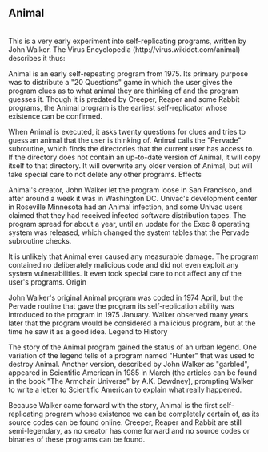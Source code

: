
<h2>Animal</h2>
<br>
This is a very early experiment into self-replicating programs, written by John Walker. The Virus Encyclopedia (http://virus.wikidot.com/animal) describes it thus:

Animal is an early self-repeating program from 1975. Its primary purpose was to distribute a "20 Questions" game in which the user gives the program clues as to what animal they are thinking of and the program guesses it. Though it is predated by Creeper, Reaper and some Rabbit programs, the Animal program is the earliest self-replicator whose existence can be confirmed.

When Animal is executed, it asks twenty questions for clues and tries to guess an animal that the user is thinking of. Animal calls the "Pervade" subroutine, which finds the directories that the current user has access to. If the directory does not contain an up-to-date version of Animal, it will copy itself to that directory. It will overwrite any older version of Animal, but will take special care to not delete any other programs.
Effects

Animal's creator, John Walker let the program loose in San Francisco, and after around a week it was in Washington DC. Univac's development center in Roseville Minnesota had an Animal infection, and some Univac users claimed that they had received infected software distribution tapes. The program spread for about a year, until an update for the Exec 8 operating system was released, which changed the system tables that the Pervade subroutine checks.

It is unlikely that Animal ever caused any measurable damage. The program contained no deliberately malicious code and did not even exploit any system vulnerabilities. It even took special care to not affect any of the user's programs.
Origin

John Walker's original Animal program was coded in 1974 April, but the Pervade routine that gave the program its self-replication ability was introduced to the program in 1975 January. Walker observed many years later that the program would be considered a malicious program, but at the time he saw it as a good idea.
Legend to History

The story of the Animal program gained the status of an urban legend. One variation of the legend tells of a program named "Hunter" that was used to destroy Animal. Another version, described by John Walker as "garbled", appeared in Scientific American in 1985 in March (the articles can be found in the book "The Armchair Universe" by A.K. Dewdney), prompting Walker to write a letter to Scientific American to explain what really happened.

Because Walker came forward with the story, Animal is the first self-replicating program whose existence we can be completely certain of, as its source codes can be found online. Creeper, Reaper and Rabbit are still semi-legendary, as no creator has come forward and no source codes or binaries of these programs can be found.
